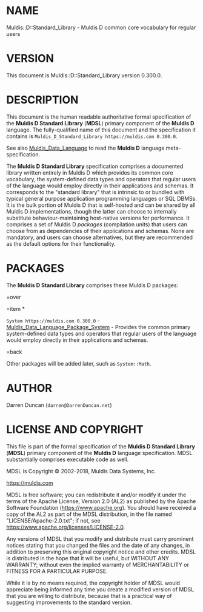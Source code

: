 # NAME

Muldis::D::Standard_Library - Muldis D common core vocabulary for regular users

# VERSION

This document is Muldis::D::Standard_Library version 0.300.0.

# DESCRIPTION

This document is the human readable authoritative formal specification of
the **Muldis D Standard Library** (**MDSL**) primary component of the **Muldis D**
language.  The fully-qualified name of this document and the specification
it contains is `Muldis_D_Standard_Library https://muldis.com 0.300.0`.

See also [Muldis_Data_Language](Muldis_Data_Language.md) to read the **Muldis D** language meta-specification.

The **Muldis D Standard Library** specification comprises a documented
library written entirely in Muldis D which provides its common core
vocabulary, the system-defined data types and operators that regular users
of the language would employ directly in their applications and schemas.
It corresponds to the "standard library" that is intrinsic to or bundled
with typical general purpose application programming languages or SQL
DBMSs.  It is the bulk portion of Muldis D that is self-hosted and can be
shared by all Muldis D implementations, though the latter can choose to
internally substitute behaviour-maintaining host-native versions for
performance.  It comprises a set of Muldis D *packages* (compilation
units) that users can choose from as dependencies of their applications and
schemas.  None are mandatory, and users can choose alternatives, but they
are recommended as the default options for their functionality.

# PACKAGES

The **Muldis D Standard Library** comprises these Muldis D packages:

=over

=item *

`System https://muldis.com 0.300.0` -
[Muldis_Data_Language_Package_System](Muldis_Data_Language_Package_System.md) - Provides the common primary
system-defined data types and operators that regular users of the language
would employ directly in their applications and schemas.

=back

Other packages will be added later, such as `System::Math`.

# AUTHOR

Darren Duncan (`darren@DarrenDuncan.net`)

# LICENSE AND COPYRIGHT

This file is part of the formal specification of the **Muldis D Standard
Library** (**MDSL**) primary component of the **Muldis D** language
specification.  MDSL substantially comprises executable code as well.

MDSL is Copyright © 2002-2018, Muldis Data Systems, Inc.

<https://muldis.com>

MDSL is free software; you can redistribute it and/or
modify it under the terms of the Apache License, Version 2.0 (AL2) as
published by the Apache Software Foundation (<https://www.apache.org>).
You should have received a copy of the AL2 as part of the MDSL
distribution, in the file named "LICENSE/Apache-2.0.txt";
if not, see <https://www.apache.org/licenses/LICENSE-2.0>.

Any versions of MDSL that you modify and distribute must carry prominent
notices stating that you changed the files and the date of any changes, in
addition to preserving this original copyright notice and other credits.
MDSL is distributed in the hope that it will be useful, but WITHOUT ANY
WARRANTY; without even the implied warranty of MERCHANTABILITY or FITNESS
FOR A PARTICULAR PURPOSE.

While it is by no means required, the copyright holder of MDSL would
appreciate being informed any time you create a modified version of MDSL
that you are willing to distribute, because that is a practical way of
suggesting improvements to the standard version.

